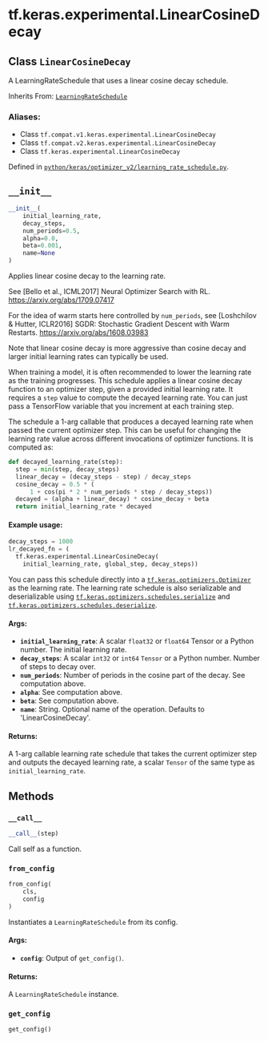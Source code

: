 <div itemscope itemtype="http://developers.google.com/ReferenceObject">
<meta itemprop="name" content="tf.keras.experimental.LinearCosineDecay" />
<meta itemprop="path" content="Stable" />
<meta itemprop="property" content="__call__"/>
<meta itemprop="property" content="__init__"/>
<meta itemprop="property" content="from_config"/>
<meta itemprop="property" content="get_config"/>
</div>

# tf.keras.experimental.LinearCosineDecay

## Class `LinearCosineDecay`

A LearningRateSchedule that uses a linear cosine decay schedule.

Inherits From: [`LearningRateSchedule`](../../../tf/keras/optimizers/schedules/LearningRateSchedule.md)

### Aliases:

* Class `tf.compat.v1.keras.experimental.LinearCosineDecay`
* Class `tf.compat.v2.keras.experimental.LinearCosineDecay`
* Class `tf.keras.experimental.LinearCosineDecay`



Defined in [`python/keras/optimizer_v2/learning_rate_schedule.py`](/code/stable/tensorflow/python/keras/optimizer_v2/learning_rate_schedule.py).

<!-- Placeholder for "Used in" -->


<h2 id="__init__"><code>__init__</code></h2>

``` python
__init__(
    initial_learning_rate,
    decay_steps,
    num_periods=0.5,
    alpha=0.0,
    beta=0.001,
    name=None
)
```

Applies linear cosine decay to the learning rate.

See [Bello et al., ICML2017] Neural Optimizer Search with RL.
https://arxiv.org/abs/1709.07417

For the idea of warm starts here controlled by `num_periods`,
see [Loshchilov & Hutter, ICLR2016] SGDR: Stochastic Gradient Descent
with Warm Restarts. https://arxiv.org/abs/1608.03983

Note that linear cosine decay is more aggressive than cosine decay and
larger initial learning rates can typically be used.

When training a model, it is often recommended to lower the learning rate as
the training progresses. This schedule applies a linear cosine decay
function to an optimizer step, given a provided initial learning rate.
It requires a `step` value to compute the decayed learning rate. You can
just pass a TensorFlow variable that you increment at each training step.

The schedule a 1-arg callable that produces a decayed learning
rate when passed the current optimizer step. This can be useful for changing
the learning rate value across different invocations of optimizer functions.
It is computed as:

```python
def decayed_learning_rate(step):
  step = min(step, decay_steps)
  linear_decay = (decay_steps - step) / decay_steps
  cosine_decay = 0.5 * (
      1 + cos(pi * 2 * num_periods * step / decay_steps))
  decayed = (alpha + linear_decay) * cosine_decay + beta
  return initial_learning_rate * decayed
```

#### Example usage:


```python
decay_steps = 1000
lr_decayed_fn = (
  tf.keras.experimental.LinearCosineDecay(
    initial_learning_rate, global_step, decay_steps))
```

You can pass this schedule directly into a <a href="../../../tf/keras/optimizers/Optimizer.md"><code>tf.keras.optimizers.Optimizer</code></a>
as the learning rate. The learning rate schedule is also serializable and
deserializable using <a href="../../../tf/keras/optimizers/schedules/serialize.md"><code>tf.keras.optimizers.schedules.serialize</code></a> and
<a href="../../../tf/keras/optimizers/schedules/deserialize.md"><code>tf.keras.optimizers.schedules.deserialize</code></a>.

#### Args:


* <b>`initial_learning_rate`</b>: A scalar `float32` or `float64` Tensor or a Python
  number. The initial learning rate.
* <b>`decay_steps`</b>: A scalar `int32` or `int64` `Tensor` or a Python number.
  Number of steps to decay over.
* <b>`num_periods`</b>: Number of periods in the cosine part of the decay.
  See computation above.
* <b>`alpha`</b>: See computation above.
* <b>`beta`</b>: See computation above.
* <b>`name`</b>: String.  Optional name of the operation.  Defaults to
  'LinearCosineDecay'.

#### Returns:

A 1-arg callable learning rate schedule that takes the current optimizer
step and outputs the decayed learning rate, a scalar `Tensor` of the same
type as `initial_learning_rate`.




## Methods

<h3 id="__call__"><code>__call__</code></h3>

``` python
__call__(step)
```

Call self as a function.


<h3 id="from_config"><code>from_config</code></h3>

``` python
from_config(
    cls,
    config
)
```

Instantiates a `LearningRateSchedule` from its config.


#### Args:


* <b>`config`</b>: Output of `get_config()`.


#### Returns:

A `LearningRateSchedule` instance.


<h3 id="get_config"><code>get_config</code></h3>

``` python
get_config()
```






